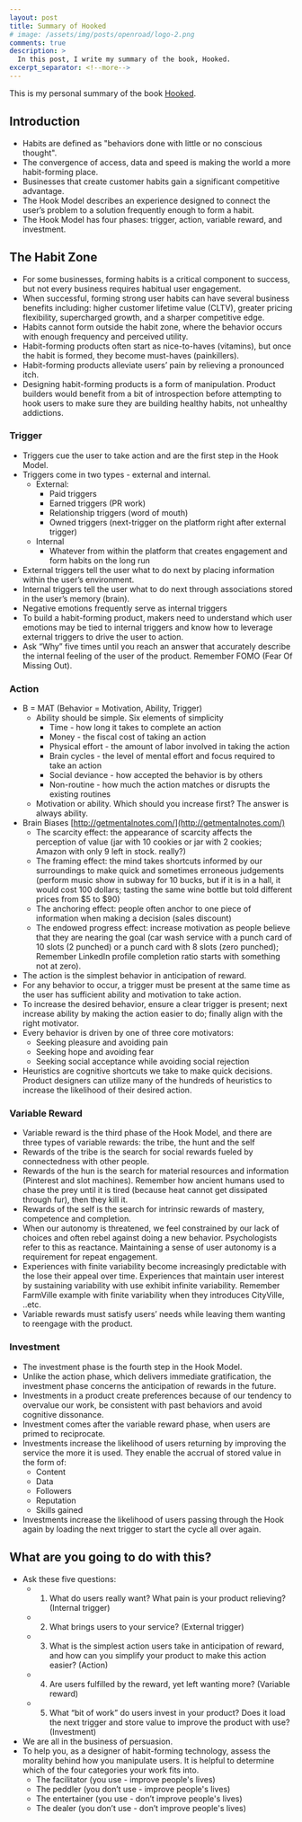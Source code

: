 ```yaml
---
layout: post
title: Summary of Hooked
# image: /assets/img/posts/openroad/logo-2.png
comments: true
description: >
  In this post, I write my summary of the book, Hooked.
excerpt_separator: <!--more-->
---
```


This is my personal summary of the book [Hooked](https://www.amazon.com/Hooked-How-Build-Habit-Forming-Products/dp/0241184835).

## Introduction

- Habits are defined as "behaviors done with little or no conscious thought".
- The convergence of access, data and speed is making the world a more habit-forming
place.
- Businesses that create customer habits gain a significant competitive advantage.
- The Hook Model describes an experience designed to connect the user’s problem to a
solution frequently enough to form a habit.
- The Hook Model has four phases: trigger, action, variable reward, and investment.

## The Habit Zone

- For some businesses, forming habits is a critical component to success, but not every business requires habitual user engagement.
- When successful, forming strong user habits can have several business benefits including: higher customer lifetime value (CLTV), greater pricing flexibility, supercharged growth, and a sharper competitive edge.
- Habits cannot form outside the habit zone, where the behavior occurs with enough frequency and perceived utility.
- Habit-forming products often start as nice-to-haves (vitamins), but once the habit is formed, they become must-haves (painkillers).
- Habit-forming products alleviate users’ pain by relieving a pronounced itch.
- Designing habit-forming products is a form of manipulation. Product builders would benefit from a bit of introspection before attempting to hook users to make sure they are building healthy habits, not unhealthy addictions.

### Trigger

- Triggers cue the user to take action and are the first step in the Hook Model.
- Triggers come in two types - external and internal.
  - External:
    - Paid triggers
    - Earned triggers (PR work)
    - Relationship triggers (word of mouth)
    - Owned triggers (next-trigger on the platform right after external trigger)
  - Internal
    - Whatever from within the platform that creates engagement and form habits on the long run
- External triggers tell the user what to do next by placing information within the user’s
environment.
- Internal triggers tell the user what to do next through associations stored in the user’s memory (brain).
- Negative emotions frequently serve as internal triggers
- To build a habit-forming product, makers need to understand which user emotions may
be tied to internal triggers and know how to leverage external triggers to drive the user to
action.
- Ask “Why” five times until you reach an answer that accurately describe the internal
feeling of the user of the product. Remember FOMO (Fear Of Missing Out).

### Action

- B = MAT (Behavior = Motivation, Ability, Trigger)
  - Ability should be simple. Six elements of simplicity
    - Time - how long it takes to complete an action
    - Money - the fiscal cost of taking an action
    - Physical effort - the amount of labor involved in taking the action
    - Brain cycles - the level of mental effort and focus required to take an action
    - Social deviance - how accepted the behavior is by others
    - Non-routine - how much the action matches or disrupts the existing routines
  - Motivation or ability. Which should you increase first? The answer is always ability.
- Brain Biases [http://getmentalnotes.com/](http://getmentalnotes.com/)
  - The scarcity effect: the appearance of scarcity affects the perception of value (jar with 10 cookies or jar with 2 cookies; Amazon with only 9 left in stock. really?)
  - The framing effect: the mind takes shortcuts informed by our surroundings to make quick and sometimes erroneous judgements (perform music show in subway for 10 bucks, but if it is in a hall, it would cost 100 dollars; tasting the
same wine bottle but told different prices from $5 to $90)
  - The anchoring effect: people often anchor to one piece of information when
making a decision (sales discount)
  - The endowed progress effect: increase motivation as people believe that they are
nearing the goal (car wash service with a punch card of 10 slots (2 punched) or a punch card with 8 slots (zero punched); Remember LinkedIn profile completion ratio starts with something not at zero).
- The action is the simplest behavior in anticipation of reward.
- For any behavior to occur, a trigger must be present at the same time as the user has
sufficient ability and motivation to take action.
- To increase the desired behavior, ensure a clear trigger is present; next increase ability
by making the action easier to do; finally align with the right motivator.
- Every behavior is driven by one of three core motivators:
  - Seeking pleasure and avoiding pain
  - Seeking hope and avoiding fear
  - Seeking social acceptance while avoiding social rejection
- Heuristics are cognitive shortcuts we take to make quick decisions. Product designers
can utilize many of the hundreds of heuristics to increase the likelihood of their desired action.

### Variable Reward

- Variable reward is the third phase of the Hook Model, and there are three types of variable rewards: the tribe, the hunt and the self
- Rewards of the tribe is the search for social rewards fueled by connectedness with other people.
- Rewards of the hun is the search for material resources and information (Pinterest and slot machines). Remember how ancient humans used to chase the prey until it is tired (because heat cannot get dissipated through fur), then they kill it.
- Rewards of the self is the search for intrinsic rewards of mastery, competence and completion.
- When our autonomy is threatened, we feel constrained by our lack of choices and often rebel against doing a new behavior. Psychologists refer to this as reactance. Maintaining a sense of user autonomy is a requirement for repeat engagement.
- Experiences with finite variability become increasingly predictable with the lose their appeal over time. Experiences that maintain user interest by sustaining variability with use exhibit infinite variability. Remember FarmVille example with finite variability when they introduces CityVille, ..etc.
- Variable rewards must satisfy users’ needs while leaving them wanting to reengage with the product.

### Investment

- The investment phase is the fourth step in the Hook Model.
- Unlike the action phase, which delivers immediate gratification, the investment phase
concerns the anticipation of rewards in the future.
- Investments in a product create preferences because of our tendency to overvalue our
work, be consistent with past behaviors and avoid cognitive dissonance.
- Investment comes after the variable reward phase, when users are primed to reciprocate.
- Investments increase the likelihood of users returning by improving the service the more
it is used. They enable the accrual of stored value in the form of:
  - Content
  - Data
  - Followers
  - Reputation
  - Skills gained
- Investments increase the likelihood of users passing through the Hook again by loading the next trigger to start the cycle all over again.

## What are you going to do with this?

- Ask these five questions:
  - 1. What do users really want? What pain is your product relieving? (Internal
trigger)
  - 2. What brings users to your service? (External trigger)
  - 3. What is the simplest action users take in anticipation of reward, and how can
you simplify your product to make this action easier? (Action)
  - 4. Are users fulfilled by the reward, yet left wanting more? (Variable reward)
  - 5. What “bit of work” do users invest in your product? Does it load the next trigger
and store value to improve the product with use? (Investment)
- We are all in the business of persuasion.
- To help you, as a designer of habit-forming technology, assess the morality behind how you manipulate users. It is helpful to determine which of the four categories your work fits into.
  - The facilitator (you use - improve people's lives)
  - The peddler (you don’t use - improve people's lives)
  - The entertainer (you use - don’t improve people's lives)
  - The dealer (you don’t use - don’t improve people's lives)
